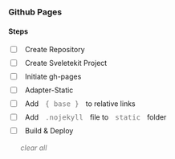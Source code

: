 <script>
  import { ghsteps } from '$lib/stores/store.js';
  function clearall() {
    // console.log('clear');
    ghsteps.set({
      repo: false,
      svelteProj: false,
      ghPages: false,
      adapter: false,
      links: false,
      nojekyll: false,
      deploy: false
    })
  }
</script>

### Github Pages

#### Steps
<label>
  <input type="checkbox" bind:checked={$ghsteps.repo}>
  Create Repository
</label>
<label>
  <input type="checkbox" bind:checked={$ghsteps.svelteProj}>
  Create Sveletekit Project
</label>
<label>
  <input type="checkbox" bind:checked={$ghsteps.ghPages}>
  Initiate gh-pages
</label>
<label>
  <input type="checkbox" bind:checked={$ghsteps.adapter}>
  Adapter-Static
</label>
<label>
  <input type="checkbox" bind:checked={$ghsteps.links}>
  Add <kbd>&#123; base }</kbd> to relative links
</label>
<label>
  <input type="checkbox" bind:checked={$ghsteps.nojekyll}>
  Add <kbd>.nojekyll</kbd> file to <kbd>static</kbd> folder
</label>
<label>
  <input type="checkbox" bind:checked={$ghsteps.deploy}>
  Build & Deploy
</label>

<div class="btn" on:click={clearall}>clear all</div>

<style> 
  .btn {
    margin: 1rem 1.5rem;
    cursor: pointer;
     font-style: italic;
     font-size: var(--h7);
     color: #777;

     &:hover:not(:active) {
      opacity: 0.5;
     }
  }
  label { 
    display: flex; 
    align-items: center;
    gap: 0 1.5ch;
    margin: 0.5rem 0; 
    cursor: pointer;
  }
  input { 
    accent-color: 708090; 
    border: 1px solid #CFCFD3;
  }

  kbd { color: #777; }
</style>








